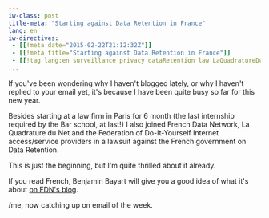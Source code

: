 ```yaml
---
iw-class: post
title-meta: "Starting against Data Retention in France"
lang: en
iw-directives:
 - [[!meta date="2015-02-22T21:12:32Z"]]
 - [[!meta title="Starting against Data Retention in France"]]
 - [[!tag lang:en surveillance privacy dataRetention law LaQuadratureDuNet FrenchDataNetwork FédérationFDN ConseilDÉtat décretLPM exégètesAmateurs]]
...
```


If you've been wondering why I haven't blogged lately, or why I
haven't replied to your email yet, it's because I have been quite busy
so far for this new year.

Besides starting at a law firm in Paris for 6 month (the last
internship required by the Bar school, at last!) I also joined French
Data Network, La Quadrature du Net and the Federation of
Do-It-Yourself Internet access/service providers in a lawsuit against
the French government on Data Retention.

This is just the beginning, but I'm quite thrilled about it already.

If you read French, Benjamin Bayart will give you a good idea of what
it's about [on FDN's blog](http://blog.fdn.fr/?post/2015/02/18/Recours-contre-le-decret-2014-1576).


/me, now catching up on email of the week.
